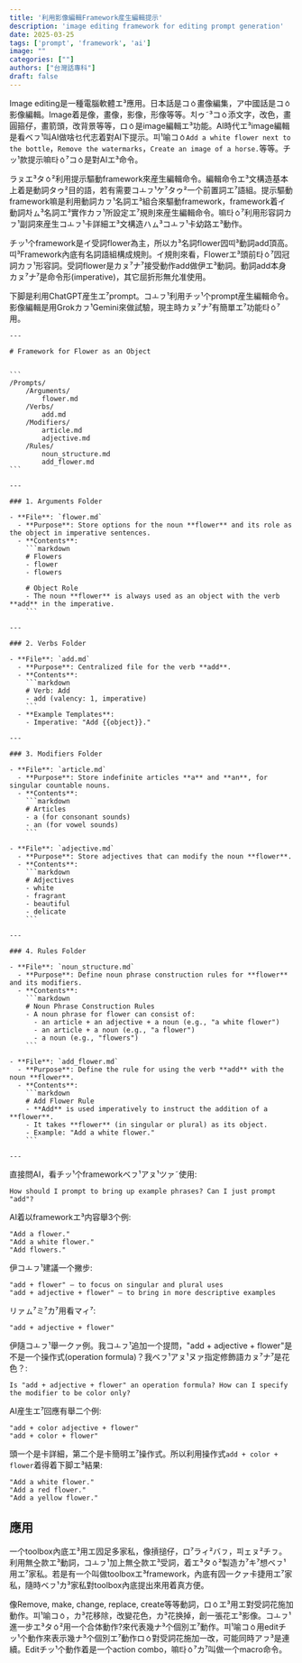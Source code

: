 ```yaml
---
title: '利用影像編輯Framework産生編輯提示'
description: 'image editing framework for editing prompt generation'
date: 2025-03-25
tags: ['prompt', 'framework', 'ai']
image: ""
categories: [""]
authors: ["台灣話專科"]
draft: false
---
```


Image editing是一種電腦軟體エ³應用。日本話是コㆁ畫像編集，ア中國話是コㆁ影像編輯。Image着是像，畫像，影像，形像等等。치ゥ˜³コㆁ添文字，改色，畫圓箍仔，畫箭頭，改背景等等，ロㆁ是image編輯エ³功能。AI時代エ³image編輯是看ベㇷ¹叫AI做啥乜代志着對AI下提示。피¹喻コㆁ`Add a white flower next to the bottle`，`Remove the watermarks`，`Create an image of a horse.`等等。チッ¹款提示嘛타ㆁ⁷コㆁ是對AIエ³命令。

ラㇴエ³タㆁ²利用提示驅動framework來産生編輯命令。編輯命令エ³文構造基本上着是動詞タゥ²目的語，若有需要コㅗㇷ¹ケ⁷タゥ²一个前置詞エ⁷語組。提示驅動framework嘛是利用動詞カㇷ¹名詞エ³組合來驅動framework，framework着イ動詞차ㇺ³名詞エ³實作カㇷ¹所設定エ⁷規則來産生編輯命令。嘛타ㆁ⁷利用形容詞カㇷ¹副詞來産生コㅗㇷ¹卡詳細エ³文構造ハㇺ³コㅗㇷ¹卡幼路エ³動作。

チッ¹个framework是イ受詞flower為主，所以カ³名詞flower囥띠³動詞add頂高。띠³Framework內底有名詞語組構成規則。イ規則來看，Flowerエ³頭前타ㆁ⁷囥冠詞カㇷ¹形容詞。受詞flower是カㇴ⁷ナ⁷接受動作add做伊エ³動詞。動詞add本身カㇴ⁷ナ⁷是命令形(imperative)，其它屈折形無允准使用。

下脚是利用ChatGPT産生エ⁷prompt。コㅗㇷ¹利用チッ¹个prompt産生編輯命令。影像編輯是用Grokカㇷ¹Gemini來做試驗，現主時カㇴ⁷ナ⁷有簡單エ⁷功能타ㆁ⁷用。


````
---

# Framework for Flower as an Object


```
/Prompts/
    /Arguments/
        flower.md
    /Verbs/
        add.md
    /Modifiers/
        article.md
        adjective.md
    /Rules/
        noun_structure.md
        add_flower.md
```

---

### 1. Arguments Folder

- **File**: `flower.md`  
  - **Purpose**: Store options for the noun **flower** and its role as the object in imperative sentences.  
  - **Contents**:  
    ```markdown
    # Flowers
    - flower
    - flowers

    # Object Role
    - The noun **flower** is always used as an object with the verb **add** in the imperative.
    ```

---

### 2. Verbs Folder

- **File**: `add.md`  
  - **Purpose**: Centralized file for the verb **add**.  
  - **Contents**:  
    ```markdown
    # Verb: Add
    - add (valency: 1, imperative)
    ```
  - **Example Templates**:  
    - Imperative: "Add {{object}}."
  
---

### 3. Modifiers Folder

- **File**: `article.md`  
  - **Purpose**: Store indefinite articles **a** and **an**, for singular countable nouns.  
  - **Contents**:  
    ```markdown
    # Articles
    - a (for consonant sounds)
    - an (for vowel sounds)
    ```

- **File**: `adjective.md`  
  - **Purpose**: Store adjectives that can modify the noun **flower**.  
  - **Contents**:  
    ```markdown
    # Adjectives
    - white
    - fragrant
    - beautiful
    - delicate
    ```

---

### 4. Rules Folder

- **File**: `noun_structure.md`  
  - **Purpose**: Define noun phrase construction rules for **flower** and its modifiers.  
  - **Contents**:  
    ```markdown
    # Noun Phrase Construction Rules
    - A noun phrase for flower can consist of:
      - an article + an adjective + a noun (e.g., "a white flower")
      - an article + a noun (e.g., "a flower")
      - a noun (e.g., "flowers")
    ```

- **File**: `add_flower.md`  
  - **Purpose**: Define the rule for using the verb **add** with the noun **flower**.  
  - **Contents**:  
    ```markdown
    # Add Flower Rule
    - **Add** is used imperatively to instruct the addition of a **flower**.
    - It takes **flower** (in singular or plural) as its object.
    - Example: "Add a white flower."
    ```

---
````

直接問AI，看チッ¹个frameworkベㇷ¹アㇴ¹ツァ˜使用:

`How should I prompt to bring up example phrases? Can I just prompt "add"?`

AI着以frameworkエ³内容舉3个例:

```
"Add a flower."
"Add a white flower."
"Add flowers."
```

伊コㅗㇷ¹建議一个撇步:

```
"add + flower" — to focus on singular and plural uses
"add + adjective + flower" — to bring in more descriptive examples
```

リァㇺ⁷ミ⁷カ⁷用看マィ⁷:

`"add + adjective + flower"`

伊隨コㅗㇷ¹舉一クァ例。我コㅗㇷ¹追加一个提問，"add + adjective + flower"是不是一个操作式(operation formula)？我ベㇷ¹アㇴ¹ヌァ指定修飾語カㇴ⁷ナ⁷是花色？:

`Is "add + adjective + flower" an operation formula? How can I specify the modifier to be color only?`

AI産生エ⁷回應有舉二个例:

```
"add + color adjective + flower"
"add + color + flower"
```

頭一个是卡詳細，第二个是卡簡明エ⁷操作式。所以利用操作式`add + color + flower`着得着下脚エ³結果:

```
"Add a white flower."
"Add a red flower."
"Add a yellow flower."
```

## 應用

一个toolbox內底エ³用エ囥足多家私，像摃搥仔，ロ⁷ラィ²バㇷ，피ェㇴ²チㇷ。利用無㒰款エ³動詞，コㅗㇷ¹加上無㒰款エ³受詞，着エ³タㆁ²製造カ⁷キ⁷想ベㇷ¹用エ⁷家私。若是有一个叫做toolboxエ³framework，內底有囥一クァ卡捷用エ⁷家私，隨時ベㇷ¹カ³家私對toolbox內底提出來用着真方便。

像Remove, make, change, replace, create等等動詞，ロㆁエ³用エ對受詞花施加動作。피¹喻コㆁ，カ³花移除，改變花色，カ³花换掉，創一張花エ³影像。コㅗㇷ¹進一步エ³タㆁ²用一个合体動作?來代表幾ナ³个個別エ⁷動作。피¹喻コㆁ用editチッ¹个動作來表示幾ナ³个個別エ⁷動作ロㆁ對受詞花施加一改，可能同時アㇷ³是連續。Editチッ¹个動作着是一个action combo，嘛타ㆁ⁷カ⁷叫做一个macro命令。
